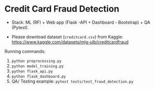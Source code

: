 # Credit Card Fraud Detection
* Stack: ML (RF) + Web app (Flask -API + Dashboard - Bootstrap) + QA (Pytest).

* Please download dataset (`creditcard.csv`) from Kaggle: https://www.kaggle.com/datasets/mlg-ulb/creditcardfraud

Running commands:
1. `python preprocessing.py`
2. `python model_training.py`
3. `python flask_api.py`
4. `python flask_dashboard.py`
5. QA/ Testing example: `pytest tests/test_fraud_detection.py`
